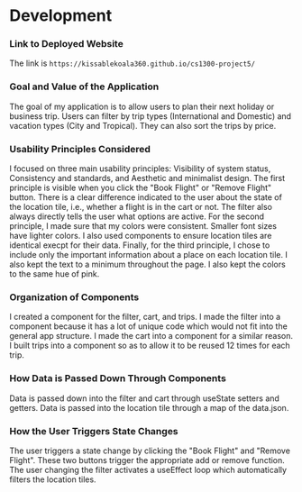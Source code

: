 # Development

### Link to Deployed Website
The link is `https://kissablekoala360.github.io/cs1300-project5/`

### Goal and Value of the Application
The goal of my application is to allow users to plan their next holiday or business trip. Users can filter by trip types (International and Domestic) and vacation types (City and Tropical). They can also sort the trips by price.

### Usability Principles Considered
I focused on three main usability principles: Visibility of system status, Consistency and standards, and Aesthetic and minimalist design. The first principle is visible when you click the "Book Flight" or "Remove Flight" button. There is a clear difference indicated to the user about the state of the location tile, i.e., whether a flight is in the cart or not. The filter also always directly tells the user what options are active. For the second principle, I made sure that my colors were consistent. Smaller font sizes have lighter colors. I also used components to ensure location tiles are identical execpt for their data. Finally, for the third principle, I chose to include only the important information about a place on each location tile. I also kept the text to a minimum throughout the page. I also kept the colors to the same hue of pink.

### Organization of Components
I created a component for the filter, cart, and trips. I made the filter into a component because it has a lot of unique code which would not fit into the general app structure. I made the cart into a component for a similar reason. I built trips into a component so as to allow it to be reused 12 times for each trip.

### How Data is Passed Down Through Components
Data is passed down into the filter and cart through useState setters and getters. Data is passed into the location tile through a map of the data.json.

### How the User Triggers State Changes
The user triggers a state change by clicking the "Book Flight" and "Remove Flight". These two buttons trigger the appropriate add or remove function. The user changing the filter activates a useEffect loop which automatically filters the location tiles.